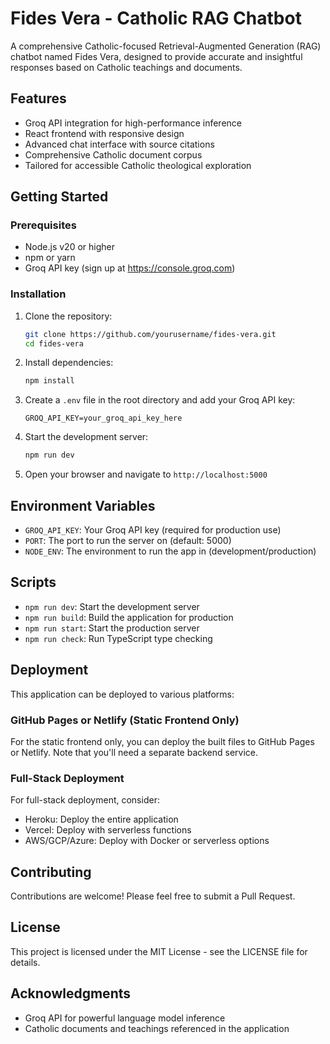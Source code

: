 # Fides Vera - Catholic RAG Chatbot

A comprehensive Catholic-focused Retrieval-Augmented Generation (RAG) chatbot named Fides Vera, designed to provide accurate and insightful responses based on Catholic teachings and documents.

## Features

- Groq API integration for high-performance inference
- React frontend with responsive design
- Advanced chat interface with source citations
- Comprehensive Catholic document corpus
- Tailored for accessible Catholic theological exploration

## Getting Started

### Prerequisites

- Node.js v20 or higher
- npm or yarn
- Groq API key (sign up at https://console.groq.com)

### Installation

1. Clone the repository:
   ```bash
   git clone https://github.com/yourusername/fides-vera.git
   cd fides-vera
   ```

2. Install dependencies:
   ```bash
   npm install
   ```

3. Create a `.env` file in the root directory and add your Groq API key:
   ```
   GROQ_API_KEY=your_groq_api_key_here
   ```

4. Start the development server:
   ```bash
   npm run dev
   ```

5. Open your browser and navigate to `http://localhost:5000`

## Environment Variables

- `GROQ_API_KEY`: Your Groq API key (required for production use)
- `PORT`: The port to run the server on (default: 5000)
- `NODE_ENV`: The environment to run the app in (development/production)

## Scripts

- `npm run dev`: Start the development server
- `npm run build`: Build the application for production
- `npm run start`: Start the production server
- `npm run check`: Run TypeScript type checking

## Deployment

This application can be deployed to various platforms:

### GitHub Pages or Netlify (Static Frontend Only)

For the static frontend only, you can deploy the built files to GitHub Pages or Netlify. Note that you'll need a separate backend service.

### Full-Stack Deployment

For full-stack deployment, consider:

- Heroku: Deploy the entire application
- Vercel: Deploy with serverless functions
- AWS/GCP/Azure: Deploy with Docker or serverless options

## Contributing

Contributions are welcome! Please feel free to submit a Pull Request.

## License

This project is licensed under the MIT License - see the LICENSE file for details.

## Acknowledgments

- Groq API for powerful language model inference
- Catholic documents and teachings referenced in the application